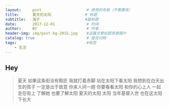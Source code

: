 ```yaml
---
layout:     post                    # 使用的布局（不需要改）
title:      夏天的太阳               # 标题 
subtitle:   海子                    #副标题
date:       2017-12-01              # 时间
author:     BY                      # 作者
header-img: img/post-bg-2015.jpg    #这篇文章标题背景图片
catalog: true                       # 是否归档
tags:                               #标签
    - 生活
---
```


## Hey
>夏天
如果这条街没有鞋匠
我就打着赤脚
站在太阳下看太阳
我想到在白天出生的孩子
一定是出于故意
你来人间一趟
你要看看太阳
和你的心上人
一起走在街上
了解她
也要了解太阳
夏天的太阳
太阳
当年基督入世
也在这太阳下长大

